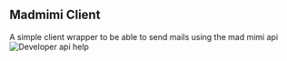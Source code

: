 Madmimi Client
--------------

A simple client wrapper to be able to send mails using the mad mimi api ![Developer api help](http://developer.madmimi.com)
